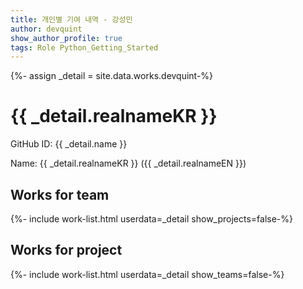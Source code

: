 ```yaml
---
title: 개인별 기여 내역 - 강성민
author: devquint
show_author_profile: true
tags: Role Python_Getting_Started
---
```


<div>{%- assign _detail = site.data.works.devquint-%}</div>

# {{ _detail.realnameKR }}

GitHub ID: {{ _detail.name }}

Name: {{ _detail.realnameKR }} ({{ _detail.realnameEN }})

## Works for team

<div>{%- include work-list.html userdata=_detail show_projects=false-%}</div>


## Works for project

<div>{%- include work-list.html userdata=_detail show_teams=false-%}</div>